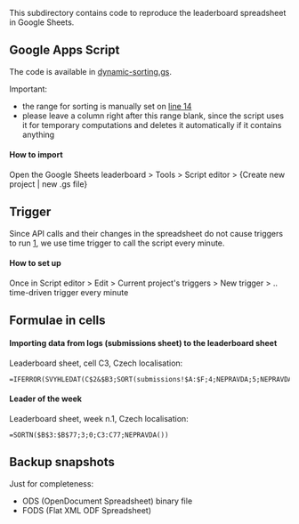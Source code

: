 This subdirectory contains code to reproduce the leaderboard spreadsheet in Google Sheets.

## Google Apps Script

The code is available in [dynamic-sorting.gs](../dynamic-sorting.gs).

Important:
* the range for sorting is manually set on [line 14](../dynamic-sorting.gs#L14)
* please leave a column right after this range blank, since the script uses it for temporary computations and deletes it automatically if it contains anything

#### How to import

Open the Google Sheets leaderboard > Tools > Script editor > {Create new project | new .gs file}

## Trigger

Since API calls and their changes in the spreadsheet do not cause triggers to run [1][1], we use time trigger to call the script every minute.

#### How to set up

Once in Script editor > Edit > Current project's triggers > New trigger > .. time-driven trigger every minute

## Formulae in cells

#### Importing data from logs (submissions sheet) to the leaderboard sheet

Leaderboard sheet, cell C3, Czech localisation:
```
=IFERROR(SVYHLEDAT(C$2&$B3;SORT(submissions!$A:$F;4;NEPRAVDA;5;NEPRAVDA;6;NEPRAVDA);6;NEPRAVDA))
```

#### Leader of the week

Leaderboard sheet, week n.1, Czech localisation:
```
=SORTN($B$3:$B$77;3;0;C3:C77;NEPRAVDA())
```

## Backup snapshots

Just for completeness:
* ODS (OpenDocument Spreadsheet) binary file
* FODS (Flat XML ODF Spreadsheet)


[1]: https://developers.google.com/apps-script/guides/triggers
